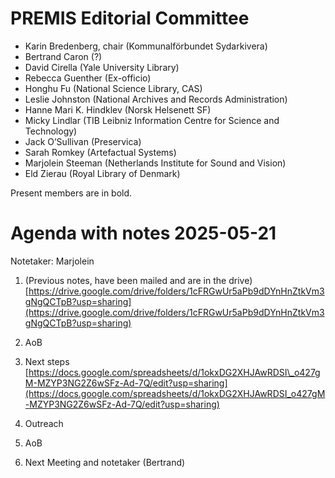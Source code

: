 # PREMIS Editorial Committee 

* Karin Bredenberg, chair (Kommunalförbundet Sydarkivera)  
* Bertrand Caron (?)   
* David Cirella (Yale University Library)  
* Rebecca Guenther (Ex-officio)  
* Honghu Fu (National Science Library, CAS)  
* Leslie Johnston (National Archives and Records Administration)  
* Hanne Mari K. Hindklev (Norsk Helsenett SF)  
* Micky Lindlar (TIB Leibniz Information Centre for Science and Technology)  
* Jack O’Sullivan (Preservica)  
* Sarah Romkey (Artefactual Systems)   
* Marjolein Steeman (Netherlands Institute for Sound and Vision)   
* Eld Zierau (Royal Library of Denmark)

Present members are in bold.

# Agenda with notes 2025-05-21

Notetaker: Marjolein

1. (Previous notes, have been mailed and are in the drive) [https://drive.google.com/drive/folders/1cFRGwUr5aPb9dDYnHnZtkVm3gNgQCTpB?usp=sharing](https://drive.google.com/drive/folders/1cFRGwUr5aPb9dDYnHnZtkVm3gNgQCTpB?usp=sharing) 

2. AoB

3. Next steps  
   [https://docs.google.com/spreadsheets/d/1okxDG2XHJAwRDSI\_o427gM-MZYP3NG2Z6wSFz-Ad-7Q/edit?usp=sharing](https://docs.google.com/spreadsheets/d/1okxDG2XHJAwRDSI_o427gM-MZYP3NG2Z6wSFz-Ad-7Q/edit?usp=sharing)

4. Outreach

5. AoB

6. Next Meeting and notetaker (Bertrand)